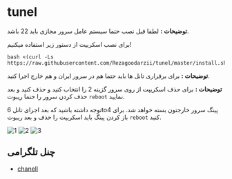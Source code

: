 # tunel

**توضیحات :** لطفا قبل نصب حتما سیستم عامل سرور مجازی باید 22 باشد.


برای نصب اسکریپت از دستور زیر استفاده میکنیم!

```
bash <(curl -Ls https://raw.githubusercontent.com/Rezagoodarzii/tunel/master/install.sh)
```
**توضیحات :** برای برقراری تانل ها باید حتما هم در سرور ایران و هم خارج اجرا کنید.

**توضیحات :** برای حذف اسکریپت از روی سرور گزینه 2 را انتخاب کنید و حذف کنید و بعد حذف کردن سرور را حتما ریبوت ```reboot``` نمایید.

توجه داشته باشید که بعد اجرای تانل 6to4 پینگ سرور خارجتون بسته خواهد شد. برای باز کردن پینگ باید اسکریپت را حذف و بعد ریبوت ```reboot``` کنید. 



![1](./e.png)
![2](./m.png)
![3](./i.png)

## چنل تلگرامی

- [chanell](http://t.me/vpns_shop)
